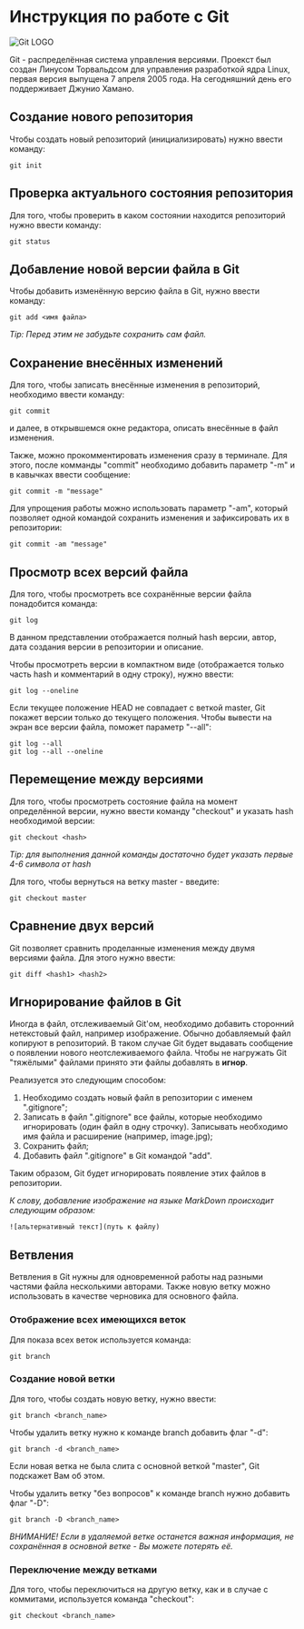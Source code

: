 # Инструкция по работе с Git

![Git LOGO](Git-logo.png)

Git - распределённая система управления версиями. Проекст был создан Линусом Торвальдсом для управления разработкой ядра Linux, первая версия выпущена 7 апреля 2005 года. На сегодняшний день его поддерживает Джунио Хамано.

## Создание нового репозитория

Чтобы создать новый репозиторий (инициализировать) нужно ввести команду:

    git init
    
## Проверка актуального состояния репозитория

Для того, чтобы проверить в каком состоянии находится репозиторий нужно ввести команду:

    git status

## Добавление новой версии файла в Git

Чтобы добавить изменённую версию файла в Git, нужно ввести команду:

    git add <имя файла>

*Tip: Перед этим не забудьте сохранить сам файл.*

## Сохранение внесённых изменений

Для того, чтобы записать внесённые изменения в репозиторий, необходимо ввести команду:

    git commit

и далее, в открывшемся окне редактора, описать внесённые в файл изменения.

Также, можно прокомментировать изменения сразу в терминале. Для этого, после комманды "commit" необходимо добавить параметр "-m" и в кавычках ввести сообщение:

    git commit -m "message"

Для упрощения работы можно использовать параметр "-am", который позволяет одной командой сохранить изменения и зафиксировать их в репозитории:

    git commit -am "message"

## Просмотр всех версий файла

Для того, чтобы просмотреть все сохранённые версии файла понадобится команда:

    git log

В данном представлении отображается полный hash версии, автор, дата создания версии в репозитории и описание.

Чтобы просмотреть версии в компактном виде (отображается только часть hash и комментарий в одну строку), нужно ввести:

    git log --oneline

Если текущее положение HEAD не совпадает с веткой master, Git покажет версии только до текущего положения. Чтобы вывести на экран все версии файла, поможет параметр "--all":

    git log --all
    git log --all --oneline

## Перемещение между версиями

Для того, чтобы просмотреть состояние файла на момент определённой версии, нужно ввести команду "checkout" и указать hash необходимой версии:

    git checkout <hash>

*Tip: для выполнения данной команды достаточно будет указать первые 4-6 символа от hash*

Для того, чтобы вернуться на ветку master - введите:

    git checkout master

## Сравнение двух версий

Git  позволяет сравнить проделанные изменения между двумя версиями файла. Для этого нужно ввести:

    git diff <hash1> <hash2>

## Игнорирование файлов в Git

Иногда в файл, отслеживаемый Git'ом, необходимо добавить сторонний нетекстовый файл, например изображение. Обычно добавляемый файл копируют в репозиторий. В таком случае Git будет выдавать сообщение о появлении нового неотслеживаемого файла. Чтобы не нагружать Git "тяжёлыми" файлами принято эти файлы добавлять в **игнор**.

Реализуется это следующим способом:

1. Необходимо создать новый файл в репозитории с именем ".gitignore";
2. Записать в файл ".gitignore" все файлы, которые необходимо игнорировать (один файл в одну строчку). Записывать необходимо имя файла и расширение (например, image.jpg);
3. Сохранить файл;
4. Добавить файл ".gitignore" в Git командой "add".

Таким образом, Git будет игнорировать появление этих файлов в репозитории.

*К слову, добавление изображение на языке MarkDown происходит следующим образом:*

    ![альтернативный текст](путь к файлу)

## Ветвления

Ветвления в Git нужны для одновременной работы над разными частями файла несколькими авторами. Также новую ветку можно использовать в качестве черновика для основного файла.

### Отображение всех имеющихся веток

Для показа всех веток используется команда:

    git branch

### Создание новой ветки

Для того, чтобы создать новую ветку, нужно ввести:

    git branch <branch_name>

Чтобы удалить ветку нужно к команде branch добавить флаг "-d":

    git branch -d <branch_name>

Если новая ветка не была слита с основной веткой "master", Git подскажет Вам об этом.

Чтобы удалить ветку "без вопросов" к команде branch нужно добавить флаг "-D":

    git branch -D <branch_name>

*ВНИМАНИЕ! Если в удаляемой ветке останется важная информация, не сохранённая в основной ветке - Вы можете потерять её.*

### Переключение между ветками

Для того, чтобы переключиться на другую ветку, как и в случае с коммитами, используется команда "checkout":

    git checkout <branch_name>
